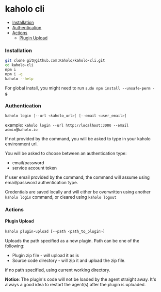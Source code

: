 # kaholo cli
* [Installation](#installation)
* [Authentication](#authentication)
* [Actions](#actions)
  * [Plugin Upload](#plugin-upload)
### Installation

```bash
git clone git@github.com:Kaholo/kaholo-cli.git
cd kaholo-cli
npm i
npm i -g
kaholo --help
```

For global install, you might need to run `sudo npm install --unsafe-perm -g`.

### Authentication

```bash
kaholo login [--url <kaholo_url>] [--email <user_email>]
```

example: `kaholo login --url http://localhost:3000 --email admin@kaholo.io`

If not provided by the command, you will be asked to type in your kaholo environment url.

You will be asked to choose between an authentication type: 
* email/password
* service account token

If user email provided by the command, the command will assume using email/password authentication type. 

Credentials are saved locally and will either be overwritten using another `kaholo login` command, or cleared using `kaholo logout`


### Actions

#### Plugin Upload

```bash
kaholo plugin-upload [--path <path_to_plugin>]
```

Uploads the path specified as a new plugin. 
Path can be one of the following:
* Plugin zip file - will upload it as is
* Source code directory - will zip it and upload the zip file.

if no path specified, using current working directory.

**Notice**: The plugin's code will not be loaded by the agent straight away. It's always a good idea to restart the agent(s)
after the plugin is uploaded.
